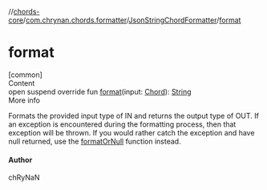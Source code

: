 //[chords-core](../../../index.md)/[com.chrynan.chords.formatter](../index.md)/[JsonStringChordFormatter](index.md)/[format](format.md)



# format  
[common]  
Content  
open suspend override fun [format](format.md)(input: [Chord](../../com.chrynan.chords.model/-chord/index.md)): [String](https://kotlinlang.org/api/latest/jvm/stdlib/kotlin/-string/index.html)  
More info  


Formats the provided input type of IN and returns the output type of OUT. If an exception is encountered during the formatting process, then that exception will be thrown. If you would rather catch the exception and have null returned, use the [formatOrNull](../../../../chords-core/com.chrynan.chords.formatter/-json-string-chord-formatter/format-or-null.md) function instead.



#### Author  


chRyNaN

  



